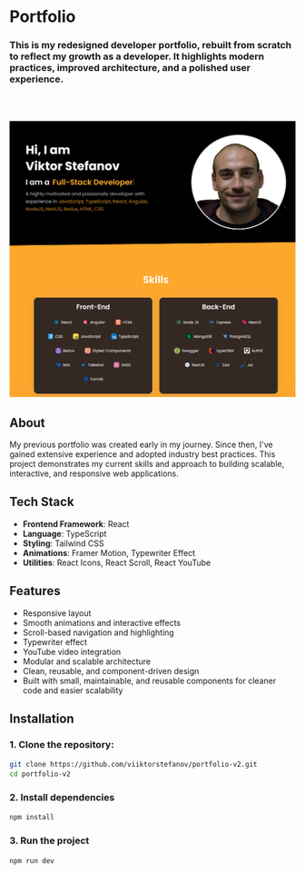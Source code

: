 # Portfolio

<h3>This is my redesigned developer portfolio, rebuilt from scratch to reflect my growth as a developer. It highlights modern practices, improved architecture, and a polished user experience.</h3>
<br>
<br>

![Portfolio Screenshot](public/assets/images/portfolio-screenshot.png)

## About

My previous portfolio was created early in my journey. Since then, I've gained extensive experience and adopted industry best practices. This project demonstrates my current skills and approach to building scalable, interactive, and responsive web applications.

## Tech Stack

- **Frontend Framework**: React
- **Language**: TypeScript
- **Styling**: Tailwind CSS
- **Animations**: Framer Motion, Typewriter Effect
- **Utilities**: React Icons, React Scroll, React YouTube

## Features

- Responsive layout
- Smooth animations and interactive effects
- Scroll-based navigation and highlighting
- Typewriter effect
- YouTube video integration
- Modular and scalable architecture
- Clean, reusable, and component-driven design
- Built with small, maintainable, and reusable components for cleaner code and easier scalability

## Installation

### 1. Clone the repository:

```bash
git clone https://github.com/viiktorstefanov/portfolio-v2.git
cd portfolio-v2
```

### 2. Install dependencies

```bash
npm install
```

### 3. Run the project 

```bash
npm run dev 
```
